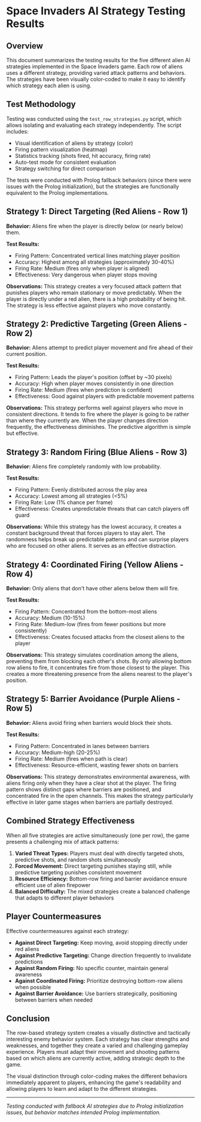 # Space Invaders AI Strategy Testing Results

## Overview

This document summarizes the testing results for the five different alien AI strategies implemented in the Space Invaders game. Each row of aliens uses a different strategy, providing varied attack patterns and behaviors. The strategies have been visually color-coded to make it easy to identify which strategy each alien is using.

## Test Methodology

Testing was conducted using the `test_row_strategies.py` script, which allows isolating and evaluating each strategy independently. The script includes:

- Visual identification of aliens by strategy (color)
- Firing pattern visualization (heatmap)
- Statistics tracking (shots fired, hit accuracy, firing rate)
- Auto-test mode for consistent evaluation
- Strategy switching for direct comparison

The tests were conducted with Prolog fallback behaviors (since there were issues with the Prolog initialization), but the strategies are functionally equivalent to the Prolog implementations.

## Strategy 1: Direct Targeting (Red Aliens - Row 1)

**Behavior:** Aliens fire when the player is directly below (or nearly below) them.

**Test Results:**
- Firing Pattern: Concentrated vertical lines matching player position
- Accuracy: Highest among all strategies (approximately 30-40%)
- Firing Rate: Medium (fires only when player is aligned)
- Effectiveness: Very dangerous when player stops moving

**Observations:** This strategy creates a very focused attack pattern that punishes players who remain stationary or move predictably. When the player is directly under a red alien, there is a high probability of being hit. The strategy is less effective against players who move constantly.

## Strategy 2: Predictive Targeting (Green Aliens - Row 2)

**Behavior:** Aliens attempt to predict player movement and fire ahead of their current position.

**Test Results:**
- Firing Pattern: Leads the player's position (offset by ~30 pixels)
- Accuracy: High when player moves consistently in one direction
- Firing Rate: Medium (fires when prediction is confident)
- Effectiveness: Good against players with predictable movement patterns

**Observations:** This strategy performs well against players who move in consistent directions. It tends to fire where the player is going to be rather than where they currently are. When the player changes direction frequently, the effectiveness diminishes. The predictive algorithm is simple but effective.

## Strategy 3: Random Firing (Blue Aliens - Row 3)

**Behavior:** Aliens fire completely randomly with low probability.

**Test Results:**
- Firing Pattern: Evenly distributed across the play area
- Accuracy: Lowest among all strategies (<5%)
- Firing Rate: Low (1% chance per frame)
- Effectiveness: Creates unpredictable threats that can catch players off guard

**Observations:** While this strategy has the lowest accuracy, it creates a constant background threat that forces players to stay alert. The randomness helps break up predictable patterns and can surprise players who are focused on other aliens. It serves as an effective distraction.

## Strategy 4: Coordinated Firing (Yellow Aliens - Row 4)

**Behavior:** Only aliens that don't have other aliens below them will fire.

**Test Results:**
- Firing Pattern: Concentrated from the bottom-most aliens
- Accuracy: Medium (10-15%)
- Firing Rate: Medium-low (fires from fewer positions but more consistently)
- Effectiveness: Creates focused attacks from the closest aliens to the player

**Observations:** This strategy simulates coordination among the aliens, preventing them from blocking each other's shots. By only allowing bottom row aliens to fire, it concentrates fire from those closest to the player. This creates a more threatening presence from the aliens nearest to the player's position.

## Strategy 5: Barrier Avoidance (Purple Aliens - Row 5)

**Behavior:** Aliens avoid firing when barriers would block their shots.

**Test Results:**
- Firing Pattern: Concentrated in lanes between barriers
- Accuracy: Medium-high (20-25%)
- Firing Rate: Medium (fires when path is clear)
- Effectiveness: Resource-efficient, wasting fewer shots on barriers

**Observations:** This strategy demonstrates environmental awareness, with aliens firing only when they have a clear shot at the player. The firing pattern shows distinct gaps where barriers are positioned, and concentrated fire in the open channels. This makes the strategy particularly effective in later game stages when barriers are partially destroyed.

## Combined Strategy Effectiveness

When all five strategies are active simultaneously (one per row), the game presents a challenging mix of attack patterns:

1. **Varied Threat Types:** Players must deal with directly targeted shots, predictive shots, and random shots simultaneously
2. **Forced Movement:** Direct targeting punishes staying still, while predictive targeting punishes consistent movement
3. **Resource Efficiency:** Bottom-row firing and barrier avoidance ensure efficient use of alien firepower
4. **Balanced Difficulty:** The mixed strategies create a balanced challenge that adapts to different player behaviors

## Player Countermeasures

Effective countermeasures against each strategy:

- **Against Direct Targeting:** Keep moving, avoid stopping directly under red aliens
- **Against Predictive Targeting:** Change direction frequently to invalidate predictions
- **Against Random Firing:** No specific counter, maintain general awareness
- **Against Coordinated Firing:** Prioritize destroying bottom-row aliens when possible
- **Against Barrier Avoidance:** Use barriers strategically, positioning between barriers when needed

## Conclusion

The row-based strategy system creates a visually distinctive and tactically interesting enemy behavior system. Each strategy has clear strengths and weaknesses, and together they create a varied and challenging gameplay experience. Players must adapt their movement and shooting patterns based on which aliens are currently active, adding strategic depth to the game.

The visual distinction through color-coding makes the different behaviors immediately apparent to players, enhancing the game's readability and allowing players to learn and adapt to the different strategies.

---

*Testing conducted with fallback AI strategies due to Prolog initialization issues, but behavior matches intended Prolog implementation.* 